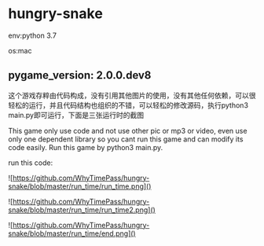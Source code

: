 # hungry-snake
env:python 3.7

os:mac

pygame_version: 2.0.0.dev8
----------------------------
这个游戏存粹由代码构成，没有引用其他图片的使用，没有其他任何依赖，可以很轻松的运行，并且代码结构也组织的不错，可以轻松的修改源码，执行python3 main.py即可运行，下面是三张运行时的截图

This game only use code and not use other pic or mp3 or video, even use only one dependent library so you cant run this game and can modify its code easily. Run this game by python3 main.py.

run this code:

![https://github.com/WhyTimePass/hungry-snake/blob/master/run_time/run_time.png]()

![https://github.com/WhyTimePass/hungry-snake/blob/master/run_time/run_time2.png]()

![https://github.com/WhyTimePass/hungry-snake/blob/master/run_time/end.png]()

